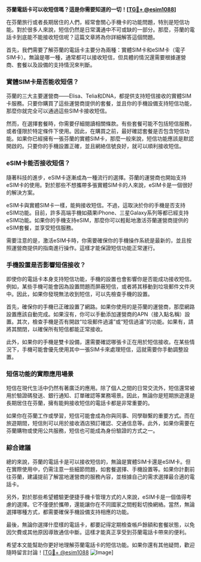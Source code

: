**芬蘭電話卡可以收短信嗎？這是你需要知道的一切！[[TG💪+ @esim1088](https://t.me/s/esim1088)]**

在芬蘭旅行或者長期居住的人們，經常會關心手機卡的功能問題，特別是短信功能。對於很多人來說，短信仍然是日常溝通中不可或缺的一部分。那麼，芬蘭的電話卡到底能不能接收短信呢？這篇文章將為你詳細解答這個問題。

首先，我們需要了解芬蘭的電話卡主要分為兩種：實體SIM卡和eSIM卡（電子SIM卡）。無論是哪一種，通常都可以接收短信，但具體的情況還需要根據運營商、套餐以及設備的支持情況來判斷。

### 實體SIM卡是否能收短信？

芬蘭的三大主要運營商——Elisa、Telia和DNA，都提供支持短信接收的實體SIM卡服務。只要你購買了這些運營商提供的套餐，並且你的手機設備支持短信功能，那麼你就完全可以通過這些SIM卡接收短信。

然而，在選擇套餐時，你需要仔細閱讀相關條款。有些套餐可能不包括短信服務，或者僅限於特定條件下使用。因此，在購買之前，最好確認套餐是否包含短信功能。如果你已經擁有一張芬蘭的實體SIM卡，那麼一般來說，短信功能應該是默認開啟的。只要你的手機設置正確，並且網絡信號良好，就可以順利接收短信。

### eSIM卡能否接收短信？

隨著科技的進步，eSIM卡逐漸成為一種流行的選擇。芬蘭的運營商也開始支持eSIM卡的使用。對於那些不想攜帶多張實體SIM卡的人來說，eSIM卡是一個很好的解決方案。

eSIM卡與實體SIM卡一樣，能夠接收短信。不過，這取決於你的手機是否支持eSIM功能。目前，許多高端手機如蘋果iPhone、三星Galaxy系列等都已經支持eSIM功能。如果你的手機支持eSIM，那麼你可以輕鬆地激活芬蘭運營商提供的eSIM套餐，並享受短信服務。

需要注意的是，激活eSIM卡時，你需要確保你的手機操作系統是最新的，並且按照運營商提供的指南進行操作。這樣才能保證短信功能正常運行。

### 手機設置是否影響短信接收？

即使你的電話卡本身支持短信功能，手機的設置也會影響你是否能成功接收短信。例如，某些手機可能會因為設置問題而屏蔽短信，或者將其移動到垃圾郵件文件夾中。因此，如果你發現無法收到短信，可以先檢查手機的設置。

首先，確保你的手機已正確設置了網路。如果你使用的是芬蘭的運營商，那麼網路設置應該自動完成。如果沒有，你可以手動添加運營商的APN（接入點名稱）設置。其次，檢查手機是否有開啟“垃圾郵件過濾”或“短信過濾”的功能。如果有，請將其關閉，以確保所有短信都能正常接收。

此外，如果你的手機是雙卡設備，還需要確認哪張卡正在用於短信接收。在某些情況下，手機可能會優先使用其中一張SIM卡來處理短信，這就需要你手動調整設置。

### 短信功能的實際應用場景

短信在現代生活中仍然有著廣泛的應用。除了個人之間的日常交流外，短信還常被用於驗證碼發送、銀行通知、訂單確認等業務場景。因此，無論你是短期旅遊還是長期居住在芬蘭，擁有能夠接收短信的電話卡都是非常重要的。

如果你在芬蘭工作或學習，短信可能會成為你與同事、同學聯繫的重要方式。而在旅遊期間，短信則可以用於接收酒店預訂確認、交通信息等。此外，如果你需要在芬蘭購物或使用公共服務，短信也可能成為身份驗證的方式之一。

### 綜合建議

總的來說，芬蘭的電話卡是可以接收短信的，無論是實體SIM卡還是eSIM卡。但在實際使用中，仍需注意一些細節問題，如套餐選擇、手機設置等。如果你計劃前往芬蘭，建議提前了解當地運營商的服務內容，並根據自己的需求選擇最合適的電話卡。

另外，對於那些希望體驗更便捷手機卡管理方式的人來說，eSIM卡是一個值得考慮的選擇。它不僅便於攜帶，還能讓你在不同國家之間輕鬆切換網絡。當然，無論選擇哪種方式，都需要確保手機設備支持相應的功能。

最後，無論你選擇什麼樣的電話卡，都要記得定期檢查帳戶餘額和套餐狀態，以免因欠費或其他原因導致通信中斷。這樣才能真正享受到芬蘭電話卡帶來的便利。

希望本文能幫助你更好地理解芬蘭電話卡的短信功能。如果你還有其他疑問，歡迎隨時留言討論！[[TG💪+ @esim1088](https://t.me/s/esim1088) ![Image](https://i.postimg.cc/4NQfJmqS/Snipaste-2025-05-13-00-14-12.png)]